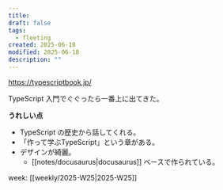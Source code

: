 ```yaml
---
title: 
draft: false
tags:
  - fleeting
created: 2025-06-18
modified: 2025-06-18
description: ""
---
```

https://typescriptbook.jp/

TypeScript 入門でぐぐったら一番上に出てきた。

**うれしい点**

- TypeScript の歴史から話してくれる。
- 「作って学ぶTypeScript」という章がある。
- デザインが綺麗。
	- [[notes/docusaurus|docusaurus]] ベースで作られている。


week: [[weekly/2025-W25|2025-W25]]
